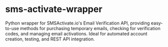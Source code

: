 # sms-activate-wrapper
Python wrapper for SMSActivate.io's Email Verification API, providing easy-to-use methods for purchasing temporary emails, checking for verification codes, and managing email activations. Ideal for automated account creation, testing, and REST API integration.
